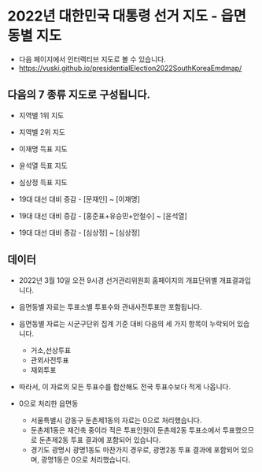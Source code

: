 # 2022년 대한민국 대통령 선거 지도 - 읍면동별 지도


- 다음 페이지에서 인터랙티브 지도로 볼 수 있습니다.
- https://vuski.github.io/presidentialElection2022SouthKoreaEmdmap/

## 다음의 7 종류 지도로 구성됩니다.

- 지역별 1위 지도
- 지역별 2위 지도

- 이재명 득표 지도
- 윤석열 득표 지도
- 심상정 득표 지도

- 19대 대선 대비 증감 - [문재인] ~ [이재명]
- 19대 대선 대비 증감 - [홍준표+유승민+안철수] ~ [윤석열]
- 19대 대선 대비 증감 - [심상정] ~ [심상정]


## 데이터

- 2022년 3월 10일 오전 9시경 선거관리위원회 홈페이지의 개표단위별 개표결과입니다.
- 읍면동별 자료는 투표소별 투표수와 관내사전투표만 포함됩니다.
- 읍면동별 자료는 시군구단위 집계 기준 대비 다음의 세 가지 항목이 누락되어 있습니다.
  - 거소,선상투표 
  - 관외사전투표
  - 재외투표
- 따라서, 이 자료의 모든 투표수를 합산해도 전국 투표수보다 적게 나옵니다.

- 0으로 처리한 읍면동
  - 서울특별시 강동구 둔촌제1동의 자료는 0으로 처리했습니다.
  - 둔촌제1동은 재건축 중이라 적은 투표인원이 둔촌제2동 투표소에서 투표했으므로 둔촌제2동 투표 결과에 포함되어 있습니다.
  - 경기도 광명시 광명1동도 마찬가지 경우로, 광명2동 투표 결과에 포함되어 있으며, 광명1동은 0으로 처리했습니다.